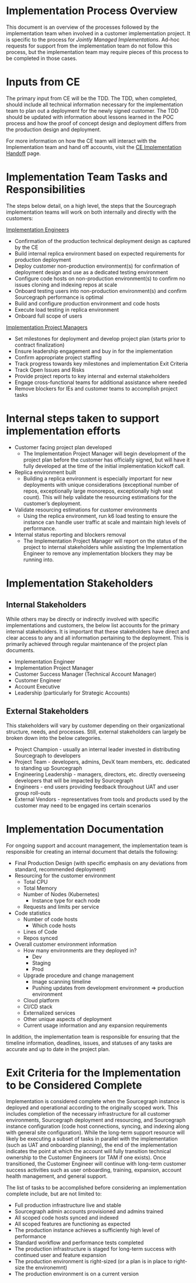 # Implementation Process Overview

This document is an overview of the processes followed by the implementation team when involved in a customer implementation project. It is specific to the process for _Jointly Managed Implementations_. Ad-hoc requests for support from the implementation team do not follow this process, but the implementation team may require pieces of this process to be completed in those cases.

# Inputs from CE

The primary input from CE will be the TDD. The TDD, when completed, should include all technical information necessary for the implementation team to plan out a deployment for the newly signed customer. The TDD should be updated with information about lessons learned in the POC process and how the proof of concept design and deployment differs from the production design and deployment.

For more information on how the CE team will interact with the Implementation team and hand off accounts, visit the [CE Implementation Handoff](ce-implementation-handoff.md) page.

# Implementation Team Tasks and Responsibilities

The steps below detail, on a high level, the steps that the Sourcegraph implementation teams will work on both internally and directly with the customers:

[Implementation Engineers](./index.md)

- Confirmation of the production technical deployment design as captured by the CE
- Build internal replica environment based on expected requirements for production deployment
- Deploy customer non-production environment(s) for confirmation of deployment design and use as a dedicated testing environment
- Configure code hosts on non-production environment(s) to confirm no issues cloning and indexing repos at scale
- Onboard testing users into non-production environment(s) and confirm Sourcegraph performance is optimal
- Build and configure production environment and code hosts
- Execute load testing in replica environment
- Onboard full scope of users

[Implementation Project Managers](../tpm/index.md)

- Set milestones for deployment and develop project plan (starts prior to contract finalization)
- Ensure leadership engagement and buy in for the implementation
- Confirm appropriate project staffing
- Track progress towards key milestones and implementation Exit Criteria
- Track Open Issues and Risks
- Provide project reports to key internal and external stakeholders
- Engage cross-functional teams for additional assistance where needed
- Remove blockers for IEs and customer teams to accomplish project tasks

# Internal steps taken to support implementation efforts

- Customer facing project plan developed
  - The Implementation Project Manager will begin development of the project plan before the customer has officially signed, but will have it fully developed at the time of the initial implementation kickoff call.
- Replica environment built
  - Building a replica environment is especially important for new deployments with unique considerations (exceptional number of repos, exceptionally large monorepos, exceptionally high seat count). This will help validate the resourcing estimations for the customer’s deployment.
- Validate resourcing estimations for customer environments
  - Using the replica environment, run k6 load testing to ensure the instance can handle user traffic at scale and maintain high levels of performance.
- Internal status reporting and blockers removal
  - The Implementation Project Manager will report on the status of the project to internal stakeholders while assisting the Implementation Engineer to remove any implementation blockers they may be running into.

# Implementation Stakeholders

## Internal Stakeholders

While others may be directly or indirectly involved with specific implementations and customers, the below list accounts for the primary internal stakeholders. It is important that these stakeholders have direct and clear access to any and all information pertaining to the deployment. This is primarily achieved through regular maintenance of the project plan documents.

- Implementation Engineer
- Implementation Project Manager
- Customer Success Manager (Technical Account Manager)
- Customer Engineer
- Account Executive
- Leadership (particularly for Strategic Accounts)

## External Stakeholders

This stakeholders will vary by customer depending on their organizational structure, needs, and processes. Still, external stakeholders can largely be broken down into the below categories.

- Project Champion - usually an internal leader invested in distributing Sourcegraph to developers
- Project Team - developers, admins, DevX team members, etc. dedicated to standing up Sourcegraph
- Engineering Leadership - managers, directors, etc. directly overseeing developers that will be impacted by Sourcegraph
- Engineers - end users providing feedback throughout UAT and user group roll-outs
- External Vendors - representatives from tools and products used by the customer may need to be engaged ins certain scenarios

# Implementation Documentation

For ongoing support and account management, the implementation team is responsible for creating an internal document that details the following:

- Final Production Design (with specific emphasis on any deviations from standard, recommended deployment)
- Resourcing for the customer environment
  - Total CPU
  - Total Memory
  - Number of Nodes (Kubernetes)
    - Instance type for each node
  - Requests and limits per service
- Code statistics
  - Number of code hosts
    - Which code hosts
  - Lines of Code
  - Repos synced
- Overall customer environment information
  - How many environments are they deployed in?
    - Dev
    - Staging
    - Prod
  - Upgrade procedure and change management
    - Image scanning timeline
    - Pushing updates from development environment => production environment
  - Cloud platform
  - CI/CD stack
  - Externalized services
  - Other unique aspects of deployment
  - Current usage information and any expansion requirements

In addition, the implementation team is responsible for ensuring that the timeline information, deadlines, issues, and statuses of any tasks are accurate and up to date in the project plan.

# Exit Criteria for the Implementation to be Considered Complete

Implementation is considered complete when the Sourcegraph instance is deployed and operational according to the originally scoped work. This includes completion of the necessary infrastructure for all customer environments, Sourcegraph deployment and resourcing, and Sourcegraph instance configuration (code host connections, syncing, and indexing along with general site configuration). While the long-term support resource will likely be executing a subset of tasks in parallel with the implementation (such as UAT and onboarding planning), the end of the implementation indicates the point at which the account will fully transition technical ownership to the Customer Engineers (or TAM if one exists). Once transitioned, the Customer Engineer will continue with long-term customer success activities such as user onboarding, training, expansion, account health management, and general support.

The list of tasks to be accomplished before considering an implementation complete include, but are not limited to:

- Full production infrastructure live and stable
- Sourcegraph admin accounts provisioned and admins trained
- All scoped code hosts synced and indexed
- All scoped features are functioning as expected
- The production instance achieves a sufficiently high level of performance
- Standard workflow and performance tests completed
- The production infrastructure is staged for long-term success with continued user and feature expansion
- The production environment is right-sized (or a plan is in place to right-size the environemnt)
- The production environment is on a current version
